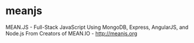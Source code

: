 meanjs
======

  MEAN.JS - Full-Stack JavaScript Using MongoDB, Express, AngularJS, and Node.js From Creators of MEAN.IO -  http://meanjs.org
